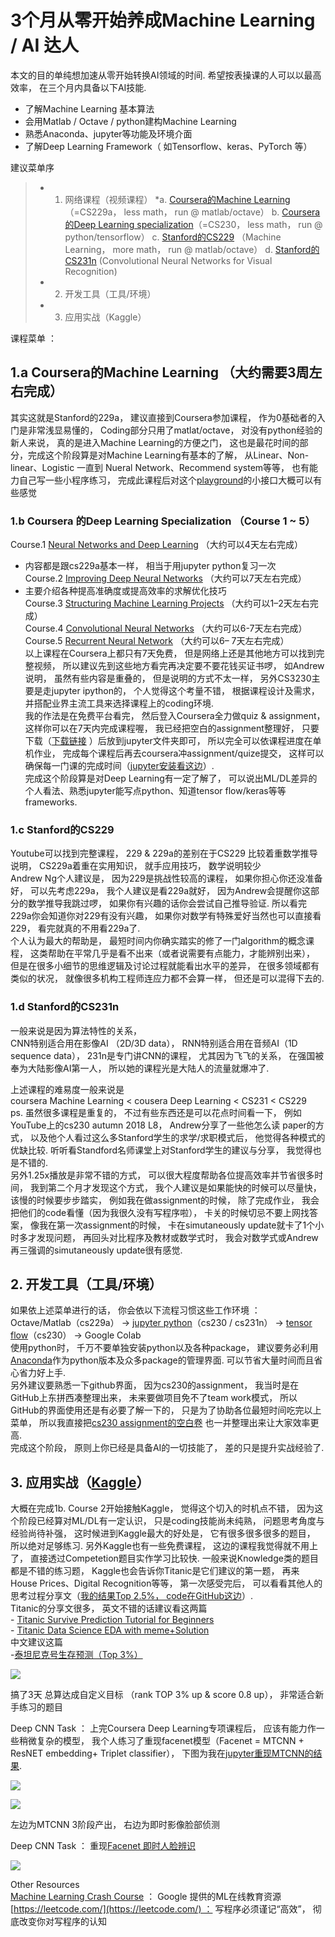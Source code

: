 # 3个月从零开始养成Machine Learning / AI 达人



本文的目的单纯想加速从零开始转换AI领域的时间. 希望按表操课的人可以以最高效率， 在三个月内具备以下AI技能.  
- 了解Machine Learning 基本算法  
- 会用Matlab / Octave / python建构Machine Learning  
- 熟悉Anaconda、jupyter等功能及环境介面  
- 了解Deep Learning Framework（ 如Tensorflow、keras、PyTorch 等）

建议菜单序  
> * 1. 网络课程（视频课程）
> *a. [Coursera的Machine Learning](https://www.coursera.org/learn/machine-learning)（=CS229a， less math， run @ matlab/octave）
> b. [Coursera的Deep Learning specialization](https://www.coursera.org/specializations/deep-learning)（=CS230， less math， run @ python/tensorflow）
> c. [Stanford的CS229](https://www.youtube.com/playlist?list=PLoROMvodv4rMiGQp3WXShtMGgzqpfVfbU) （Machine Learning， more math， run @ matlab/octave）
> d. [Stanford的CS231n](https://www.youtube.com/playlist?list=PLC1qU-LWwrF64f4QKQT-Vg5Wr4qEE1Zxk) (Convolutional Neural Networks for Visual Recognition)
> * 2. 开发工具（工具/环境）
> * 3. 应用实战（Kaggle）

课程菜单 ：  
##  1.a Coursera的Machine Learning （大约需要3周左右完成）  
其实这就是Stanford的229a， 建议直接到Coursera参加课程， 作为0基础者的入门是非常浅显易懂的， Coding部分只用了matlat/octave， 对没有python经验的新人来说， 真的是进入Machine Learning的方便之门， 这也是最花时间的部分，完成这个阶段算是对Machine Learning有基本的了解， 从Linear、Non-linear、Logistic 一直到 Nueral Network、Recommend system等等， 也有能力自己写一些小程序练习， 完成此课程后对这个[playground](https://playground.tensorflow.org/)的小接口大概可以有些感觉

### 1.b Coursera 的Deep Learning Specialization （Course 1 ~ 5）  
Course.1 [Neural Networks and Deep Learning](https://www.coursera.org/learn/neural-networks-deep-learning?specialization=deep-learning) （大约可以4天左右完成）  
- 内容都是跟cs229a基本一样， 相当于用jupyter python复习一次  
Course.2 [Improving Deep Neural Networks](https://www.coursera.org/learn/deep-neural-network?specialization=deep-learning) （大约可以7天左右完成）  
- 主要介绍各种提高准确度或提高效率的求解优化技巧  
Course.3 [Structuring Machine Learning Projects](https://www.coursera.org/learn/machine-learning-projects?specialization=deep-learning) （大约可以1–2天左右完成）  
Course.4 [Convolutional Neural Networks](https://www.coursera.org/learn/convolutional-neural-networks?specialization=deep-learning) （大约可以6-7天左右完成）  
Course.5 [Recurrent Neural Network](https://www.coursera.org/learn/nlp-sequence-models) （大约可以6– 7天左右完成）  
以上课程在Coursera上都只有7天免费， 但是网络上还是其他地方可以找到完整视频， 所以建议先到这些地方看完再决定要不要花钱买证书啰， 如Andrew说明， 虽然有些内容是重叠的， 但是说明的方式不太一样， 另外CS3230主要是走jupyter ipython的， 个人觉得这个考量不错， 根据课程设计及需求， 并搭配业界主流工具来选择课程上的coding环境.  
我的作法是在免费平台看完， 然后登入Coursera全力做quiz & assignment，这样你可以在7天内完成课程喔， 我已经把空白的assignment整理好， 只要下载（[下载链接](https://github.com/doing-great-events/Coursera-Deep-Learning-Specialization.git) ）后放到jupyter文件夹即可， 所以完全可以依课程进度在单机作业， 完成每个课程后再去coursera冲assignment/quize提交， 这样可以确保每一门课的完成时间（[jupyter安装看这边](https://medium.com/@patient_shadows_eagle_388/%E6%88%91%E6%8A%8Aai%E8%AA%AA%E7%99%BD%E4%BA%86-%E5%BE%9E%E9%9B%B6%E9%96%8B%E5%A7%8B%E6%90%9E%E5%AE%9Aanoconda-jupyter-76c81a4687b?source=friends_link&sk=6bf6dedbc4e3248c0e1bb18dadf39a4d)）.  
完成这个阶段算是对Deep Learning有一定了解了， 可以说出ML/DL差异的个人看法、熟悉jupyter能写点python、知道tensor flow/keras等等frameworks.

### 1.c Stanford的CS229  
Youtube可以找到完整课程， 229 & 229a的差别在于CS229 比较着重数学推导说明， CS229a着重在实用知识， 就手应用技巧， 数学说明较少  
Andrew Ng个人建议是， 因为229是挑战性较高的课程， 如果你担心你还没准备好， 可以先考虑229a， 我个人建议是看229a就好， 因为Andrew会提醒你这部分的数学推导我跳过啰， 如果你有兴趣的话你会尝试自己推导验证. 所以看完229a你会知道你对229有没有兴趣， 如果你对数学有特殊爱好当然也可以直接看229， 看完就真的不用看229a了.  
个人认为最大的帮助是， 最短时间内你确实踏实的修了一门algorithm的概念课程， 这类帮助在平常几乎是看不出来（或者说需要有点能力，才能辨别出来）， 但是在很多小细节的思维逻辑及讨论过程就能看出水平的差异， 在很多领域都有类似的状况， 就像很多机构工程师连应力都不会算一样， 但还是可以混得下去的.

### 1.d Stanford的CS231n  
一般来说是因为算法特性的关系，  
CNN特别适合用在影像AI （2D/3D data）， RNN特别适合用在音频AI（1D sequence data）， 231n是专门讲CNN的课程， 尤其因为飞飞的关系， 在强国被奉为大陆影像AI第一人， 所以她的课程光是大陆人的流量就爆冲了.

上述课程的难易度一般来说是  
coursera Machine Learning < cousera Deep Learning < CS231 < CS229  
ps. 虽然很多课程是重复的， 不过有些东西还是可以花点时间看一下， 例如YouTube上的cs230 autumn 2018 L8， Andrew分享了一些他怎么读 paper的方式， 以及他个人看过这么多Stanford学生的求学/求职模式后， 他觉得各种模式的优缺比较. 听听看Standford名师课堂上对Stanford学生的建议与分享， 我觉得也是不错的.  
另外1.25x播放是非常不错的方式， 可以很大程度帮助各位提高效率并节省很多时间， 我到第二个月才发现这个方式， 我个人建议是如果能快的时候可以尽量快， 该慢的时候要步步踏实， 例如我在做assignment的时候， 除了完成作业， 我会把他们的code看懂（因为我很久没有写程序啦）， 卡关的时候切忌不要上网找答案， 像我在第一次assignment的时候， 卡在simutaneously update就卡了1个小时多才发现问题， 再回头对比程序及教材或数学式时， 我会对数学式或Andrew再三强调的simutaneously update很有感觉.

## 2. 开发工具（工具/环境）  
如果依上述菜单进行的话， 你会依以下流程习惯这些工作环境 ：  
Octave/Matlab（cs229a） -> [jupyter python](https://medium.com/@patient_shadows_eagle_388/%E6%88%91%E6%8A%8Aai%E8%AA%AA%E7%99%BD%E4%BA%86-%E5%BE%9E%E9%9B%B6%E9%96%8B%E5%A7%8B%E6%90%9E%E5%AE%9Aanoconda-jupyter-76c81a4687b?source=friends_link&sk=6bf6dedbc4e3248c0e1bb18dadf39a4d)（cs230 / cs231n） -> [tensor flow](https://medium.com/@patient_shadows_eagle_388/%E6%88%91%E6%8A%8Aai%E8%AA%AA%E7%99%BD%E4%BA%86-tensorflow%E6%98%AF%E4%BB%80%E9%BA%BC-%E6%88%91%E8%A9%B2%E6%80%8E%E9%BA%BC%E8%A3%9D%E6%9C%80%E5%A5%BD-68e30826e975?source=friends_link&sk=f065a2311b6839ba2a4d19b606e40f86)（cs230） -> Google Colab  
使用python时， 千万不要单独安装python以及各种package， 建议要务必利用[Anaconda](https://medium.com/@patient_shadows_eagle_388/%E6%88%91%E6%8A%8Aai%E8%AA%AA%E7%99%BD%E4%BA%86-%E5%BE%9E%E9%9B%B6%E9%96%8B%E5%A7%8B%E6%90%9E%E5%AE%9Aanoconda-jupyter-76c81a4687b?source=friends_link&sk=6bf6dedbc4e3248c0e1bb18dadf39a4d)作为python版本及众多package的管理界面. 可以节省大量时间而且省心省力好上手.  
另外建议要熟悉一下github界面， 因为cs230的assignment， 我当时是在GitHub上东拼西凑整理出来， 未来要做项目免不了team work模式， 所以GitHub的界面使用还是有必要了解一下的， 只是为了协助各位最短时间吃完以上菜单， 所以我直接把[cs230 assignment的空白卷](https://github.com/doing-great-events/Coursera-Deep-Learning-Specialization.git) 也一并整理出来让大家效率更高.  
完成这个阶段， 原则上你已经是具备AI的一切技能了， 差的只是提升实战经验了.

## 3. 应用实战（[Kaggle](https://www.kaggle.com/)）  
大概在完成1b. Course 2开始接触Kaggle， 觉得这个切入的时机点不错， 因为这个阶段已经算对ML/DL有一定认识， 只是coding技能尚未纯熟， 问题思考角度与经验尚待补强， 这时候进到Kaggle最大的好处是， 它有很多很多很多的题目， 所以绝对足够练习. 另外Kaggle也有一些免费课程， 这边的课程我觉得就不用上了， 直接透过Competetion题目实作学习比较快. 一般来说Knowledge类的题目都是不错的练习题， Kaggle也会告诉你Titanic是它们建议的第一题， 再来House Prices、Digital Recognition等等， 第一次感受完后， 可以看看其他人的思考过程分享文（[我的结果Top 2.5%， code在GitHub这边](https://github.com/doing-great-events/Kaggle/blob/main/Titanic_competition/Titanic_Top2.5%25.ipynb)）.  
Titanic的分享文很多， 英文不错的话建议看这两篇  
- [Titanic Survive Prediction Tutorial for Beginners](https://www.kaggle.com/themlphdstudent/titanic-survive-prediction-tutorial-for-beginners)  
- [Titanic Data Science EDA with meme+Solution](https://www.kaggle.com/soham1024/titanic-data-science-eda-with-meme-solution)  
中文建议这篇  
-[泰坦尼克号生存预测（Top 3%）](https://medium.com/@yulongtsai/https-medium-com-yulongtsai-titanic-top3-8e64741cc11f)

![](https://miro.medium.com/max/1400/1*_Jmlki3sk42GQQTR2SzZ3g.png)

搞了3天 总算达成自定义目标 （rank TOP 3% up & score 0.8 up）， 非常适合新手练习的题目

Deep CNN Task ： 上完Coursera Deep Learning专项课程后， 应该有能力作一些稍微复杂的模型， 我个人练习了重现facenet模型（Facenet = MTCNN + ResNET embedding+ Triplet classifier）， 下图为我在[jupyter重现MTCNN的结果](https://l.facebook.com/l.php?u=https%3A%2F%2Fgithub.com%2Fdoing-great-events%2FMTCNN_inside_jupyter%2Fblob%2Fmain%2FMTCNN_inside_jupyter%2Fjypyter_MTCNN_upload.ipynb%3Ffbclid%3DIwAR1QcipPXUyOLj4nmu5RSMI46uB5Jqtd3PP-tS_SK12w4MYdWxB_n5EUkg0&h=AT0B5vxVeWJriwH-cm4RZRPdNZaVEFDNRbUgh1-Tzv4nYL4tcCZXeI3UcREaIvMC5y9e8TMZvhtolG6sM_pCBSVJErXzV9LYXf03couIiQ5gimzmLbKJYi6NCN8b_zJu3BJB&__tn__=R]-R&c[0]=AT2vjRjltRa9vUA4v8RiH0joNP2WJMb_TmN4nvK_2gXwHypDosibS3fSSsYlob06isUq9rjW_P9PvBIeDaU0ZJUjAxtQb9_U8kEiyim4fyp3cT4GFfbVKyMVA6KldkfDB19RdcxDNVwSKJFdTDiMkjrPCg).

![](https://miro.medium.com/max/3324/1*8_Prcmpuq23zIFl-qP4OPw.png)

![](https://miro.medium.com/max/3836/1*cu9pxh9DY9JNdo0inkscdQ.png)

左边为MTCNN 3阶段产出， 右边为即时影像脸部侦测

Deep CNN Task ： 重现[Facenet 即时人脸辨识](https://github.com/doing-great-events/FACENET_inside_jupyter)

![](https://miro.medium.com/max/1400/1*miVebjWjOlg-wdS78KDxyA.png)

Other Resources  
[Machine Learning Crash Course](https://developers.google.com/machine-learning/) ： Google 提供的ML在线教育资源  
[https://leetcode.com/](https://leetcode.com/) ： 写程序必须谨记“高效”， 彻底改变你对写程序的认知